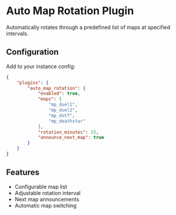 # Auto Map Rotation Plugin

Automatically rotates through a predefined list of maps at specified intervals.

## Configuration

Add to your instance config:

```json
{
    "plugins": {
        "auto_map_rotation": {
            "enabled": true,
            "maps": [
                "mp_duel1",
                "mp_duel2",
                "mp_dotf",
                "mp_deathstar"
            ],
            "rotation_minutes": 15,
            "announce_next_map": true
        }
    }
}
```

## Features

- Configurable map list
- Adjustable rotation interval
- Next map announcements
- Automatic map switching
